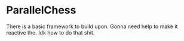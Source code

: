# ParallelChess

There is a basic framework to build upon. Gonna need help to make it reactive tho. Idk how to do that shit.
